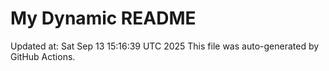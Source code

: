 # My Dynamic README
Updated at: Sat Sep 13 15:16:39 UTC 2025
This file was auto-generated by GitHub Actions.
